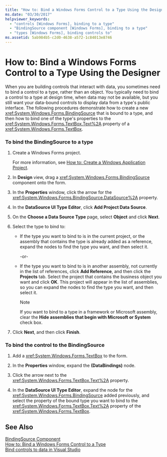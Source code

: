 ```yaml
---
title: "How to: Bind a Windows Forms Control to a Type Using the Designer"
ms.date: "03/30/2017"
helpviewer_keywords: 
  - "controls [Windows Forms], binding to a type"
  - "BindingSource component [Windows Forms], binding to a type"
  - "types [Windows Forms], binding controls to"
ms.assetid: 5ab984b5-c2d0-4638-a572-1c84013e8746
---
```

# How to: Bind a Windows Forms Control to a Type Using the Designer
When you are building controls that interact with data, you sometimes need to bind a control to a type, rather than an object. You typically need to bind a control to a type at design time, when data may not be available, but you still want your data-bound controls to display data from a type's public interface. The following procedures demonstrate how to create a new <xref:System.Windows.Forms.BindingSource> that is bound to a type, and then how to bind one of the type's properties to the <xref:System.Windows.Forms.TextBox.Text%2A> property of a <xref:System.Windows.Forms.TextBox>.  
  
### To bind the BindingSource to a type  
  
1. Create a Windows Forms project.  
  
    For more information, see [How to: Create a Windows Application Project](http://msdn.microsoft.com/library/b2f93fed-c635-4705-8d0e-cf079a264efa).  
  
2. In **Design** view, drag a <xref:System.Windows.Forms.BindingSource> component onto the form.  
  
3. In the **Properties** window, click the arrow for the <xref:System.Windows.Forms.BindingSource.DataSource%2A> property.  
  
4. In the **DataSource UI Type Editor**, click **Add Project Data Source**.  
  
5. On the **Choose a Data Source Type** page, select **Object** and click **Next**.  
  
6. Select the type to bind to:  
  
   - If the type you want to bind to is in the current project, or the assembly that contains the type is already added as a reference, expand the nodes to find the type you want, and then select it.  
  
      -or-  
  
   - If the type you want to bind to is in another assembly, not currently in the list of references, click **Add Reference**, and then click the **Projects** tab. Select the project that contains the business object you want and click **OK**. This project will appear in the list of assemblies, so you can expand the nodes to find the type you want, and then select it.  
  
     > [!NOTE]
     >  If you want to bind to a type in a framework or Microsoft assembly, clear the **Hide assemblies that begin with Microsoft or System** check box.  
  
7. Click **Next**, and then click **Finish**.  
  
### To bind the control to the BindingSource  
  
1. Add a <xref:System.Windows.Forms.TextBox> to the form.  
  
2. In the **Properties** window, expand the **(DataBindings)** node.  
  
3. Click the arrow next to the <xref:System.Windows.Forms.TextBox.Text%2A> property.  
  
4. In the **DataSource UI Type Editor**, expand the node for the <xref:System.Windows.Forms.BindingSource> added previously, and select the property of the bound type you want to bind to the <xref:System.Windows.Forms.TextBox.Text%2A> property of the <xref:System.Windows.Forms.TextBox>.  
  
## See Also  
 [BindingSource Component](../../../../docs/framework/winforms/controls/bindingsource-component.md)  
 [How to: Bind a Windows Forms Control to a Type](../../../../docs/framework/winforms/controls/how-to-bind-a-windows-forms-control-to-a-type.md)  
 [Bind controls to data in Visual Studio](/visualstudio/data-tools/bind-controls-to-data-in-visual-studio)
